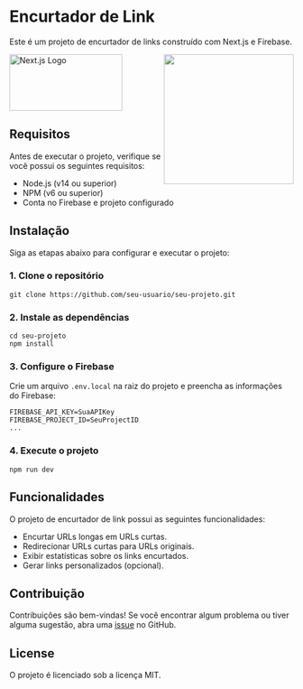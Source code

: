 
</head>
<body>
  <h1>Encurtador de Link</h1>
  <p>Este é um projeto de encurtador de links construído com Next.js e Firebase.</p>
<img align='right' src="https://media.giphy.com/media/M9gbBd9nbDrOTu1Mqx/giphy.gif" width="230">
  <img src="https://www.driven.com.br/wp-content/uploads/2022/10/next.png" alt="Next.js Logo" width="200" height="100">

  <h2>Requisitos</h2>
  <p>Antes de executar o projeto, verifique se você possui os seguintes requisitos:</p>
  <ul>
    <li>Node.js (v14 ou superior)</li>
    <li>NPM (v6 ou superior)</li>
    <li>Conta no Firebase e projeto configurado</li>
  </ul>

  <h2>Instalação</h2>
  <p>Siga as etapas abaixo para configurar e executar o projeto:</p>

  <h3>1. Clone o repositório</h3>
  <pre><code>git clone https://github.com/seu-usuario/seu-projeto.git</code></pre>

  <h3>2. Instale as dependências</h3>
  <pre><code>cd seu-projeto
npm install</code></pre>

  <h3>3. Configure o Firebase</h3>
  <p>Crie um arquivo <code>.env.local</code> na raiz do projeto e preencha as informações do Firebase:</p>
  <pre><code>FIREBASE_API_KEY=SuaAPIKey
FIREBASE_PROJECT_ID=SeuProjectID
...</code></pre>

  <h3>4. Execute o projeto</h3>
  <pre><code>npm run dev</code></pre>

  <h2>Funcionalidades</h2>
  <p>O projeto de encurtador de link possui as seguintes funcionalidades:</p>
  <ul>
    <li>Encurtar URLs longas em URLs curtas.</li>
    <li>Redirecionar URLs curtas para URLs originais.</li>
    <li>Exibir estatísticas sobre os links encurtados.</li>
    <li>Gerar links personalizados (opcional).</li>
  </ul>

  <h2>Contribuição</h2>
  <p>Contribuições são bem-vindas! Se você encontrar algum problema ou tiver alguma sugestão, abra uma <a href="https://github.com/seu-usuario/seu-projeto/issues">issue</a> no GitHub.</p>

  <h2>License</h2>
  <p>O projeto é licenciado sob a licença MIT.</p>
</body>
</html>

